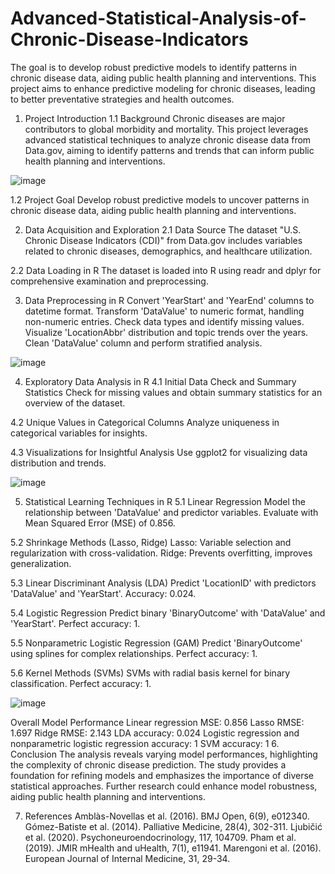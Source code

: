 # Advanced-Statistical-Analysis-of-Chronic-Disease-Indicators
The goal is to develop robust predictive models to identify patterns in chronic disease data, aiding public health planning and interventions. This project aims to enhance predictive modeling for chronic diseases, leading to better preventative strategies and health outcomes.

1. Project Introduction
1.1 Background
Chronic diseases are major contributors to global morbidity and mortality. This project leverages advanced statistical techniques to analyze chronic disease data from Data.gov, aiming to identify patterns and trends that can inform public health planning and interventions.

![image](https://github.com/user-attachments/assets/1caa3735-b91a-4a9f-b4da-879e00e35f53)


1.2 Project Goal
Develop robust predictive models to uncover patterns in chronic disease data, aiding public health planning and interventions.

2. Data Acquisition and Exploration
2.1 Data Source
The dataset "U.S. Chronic Disease Indicators (CDI)" from Data.gov includes variables related to chronic diseases, demographics, and healthcare utilization.

2.2 Data Loading in R
The dataset is loaded into R using readr and dplyr for comprehensive examination and preprocessing.

3. Data Preprocessing in R
Convert 'YearStart' and 'YearEnd' columns to datetime format.
Transform 'DataValue' to numeric format, handling non-numeric entries.
Check data types and identify missing values.
Visualize 'LocationAbbr' distribution and topic trends over the years.
Clean 'DataValue' column and perform stratified analysis.

![image](https://github.com/user-attachments/assets/00e323b0-2fee-419d-897b-251323b8648f)


4. Exploratory Data Analysis in R
4.1 Initial Data Check and Summary Statistics
Check for missing values and obtain summary statistics for an overview of the dataset.

4.2 Unique Values in Categorical Columns
Analyze uniqueness in categorical variables for insights.

4.3 Visualizations for Insightful Analysis
Use ggplot2 for visualizing data distribution and trends.

![image](https://github.com/user-attachments/assets/0f021fd7-7985-415b-a04e-e609e157b924)


5. Statistical Learning Techniques in R
5.1 Linear Regression
Model the relationship between 'DataValue' and predictor variables. Evaluate with Mean Squared Error (MSE) of 0.856.

5.2 Shrinkage Methods (Lasso, Ridge)
Lasso: Variable selection and regularization with cross-validation.
Ridge: Prevents overfitting, improves generalization.

5.3 Linear Discriminant Analysis (LDA)
Predict 'LocationID' with predictors 'DataValue' and 'YearStart'. Accuracy: 0.024.

5.4 Logistic Regression
Predict binary 'BinaryOutcome' with 'DataValue' and 'YearStart'. Perfect accuracy: 1.

5.5 Nonparametric Logistic Regression (GAM)
Predict 'BinaryOutcome' using splines for complex relationships. Perfect accuracy: 1.

5.6 Kernel Methods (SVMs)
SVMs with radial basis kernel for binary classification. Perfect accuracy: 1.

![image](https://github.com/user-attachments/assets/e1945b02-238c-412f-9509-8ba7ece3c9d2)


Overall Model Performance
Linear regression MSE: 0.856
Lasso RMSE: 1.697
Ridge RMSE: 2.143
LDA accuracy: 0.024
Logistic regression and nonparametric logistic regression accuracy: 1
SVM accuracy: 1
6. Conclusion
The analysis reveals varying model performances, highlighting the complexity of chronic disease prediction. The study provides a foundation for refining models and emphasizes the importance of diverse statistical approaches. Further research could enhance model robustness, aiding public health planning and interventions.

7. References
Amblàs-Novellas et al. (2016). BMJ Open, 6(9), e012340.
Gómez-Batiste et al. (2014). Palliative Medicine, 28(4), 302-311.
Ljubičić et al. (2020). Psychoneuroendocrinology, 117, 104709.
Pham et al. (2019). JMIR mHealth and uHealth, 7(1), e11941.
Marengoni et al. (2016). European Journal of Internal Medicine, 31, 29-34.
